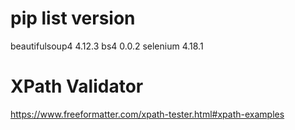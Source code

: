 # pip list version 
beautifulsoup4     4.12.3
bs4                0.0.2
selenium           4.18.1

# XPath Validator
https://www.freeformatter.com/xpath-tester.html#xpath-examples